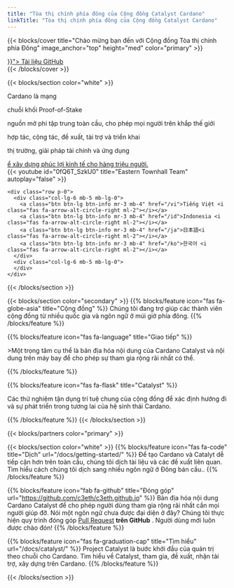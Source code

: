 ```yaml
---
title: "Tòa thị chính phía đông của Cộng đồng Catalyst Cardano"
linkTitle: "Tòa thị chính phía đông của Cộng đồng Catalyst Cardano"
---
```

{{< blocks/cover title="Chào mừng bạn đến với Cộng đồng Tòa thị chính phía Đông" image_anchor="top" height="med" color="primary" >}}
<div class="mx-auto">
	<a class="btn btn-lg btn-dark mr-3 mb-4" href="{{< relref "/docs" >}}">
		Tài liệu <i class="fas fa-arrow-alt-circle-right ml-2"></i>
	</a>
	<a class="btn btn-lg btn-light mr-3 mb-4" href="https://github.com/c3eth">
		GitHub <i class="fab fa-github ml-2 "></i>
	</a>
</div>
{{< /blocks/cover >}}

{{< blocks/section color="white" >}}
<div class="container">
    <div class="row p-0">
      <div class="col-lg-6 mb-5 mb-lg-0">
        <div class="text-left">
          <p class="h3 text-dark d-inline">Cardano là mạng</p>
          <p class="h3 text-light d-inline">chuỗi khối Proof-of-Stake</p>
          <p class="h3 text-dark d-inline">nguồn mở phi tập trung toàn cầu, cho phép mọi người trên khắp thế giới </p>
          <p class="h3 text-light d-inline">hợp tác, cộng tác, đề xuất, tài trợ và triển khai </p>
          <p class="h3 text-dark d-inline">thị trường, giải pháp tài chính và ứng dụng </p>
          <a class="h3 text-danger d-inline" href="/catalyst">ể xây dựng phúc lợi kinh tế cho hàng triệu người.</a> 
        </div>
      </div>
      <div class="col-lg-6 mb-5 mb-lg-0">
        {{< youtube id="0fQ6T_SzkU0" title="Eastern Townhall Team" autoplay="false"  >}}
      </div>
    </div>

    <div class="row p-0">
      <div class="col-lg-6 mb-5 mb-lg-0">
        <a class="btn btn-lg btn-info mr-3 mb-4" href="/vi">Tiếng Việt <i class="fas fa-arrow-alt-circle-right ml-2"></i></a>
        <a class="btn btn-lg btn-info mr-3 mb-4" href="/id">Indonesia <i class="fas fa-arrow-alt-circle-right ml-2"></i></a>
        <a class="btn btn-lg btn-info mr-3 mb-4" href="/ja">日本語<i class="fas fa-arrow-alt-circle-right ml-2"></i></a>
        <a class="btn btn-lg btn-info mr-3 mb-4" href="/ko">한국어 <i class="fas fa-arrow-alt-circle-right ml-2"></i></a>
      </div>
      <div class="col-lg-6 mb-5 mb-lg-0">
      </div>
    </div>

</div>
{{< /blocks/section >}}

{{< blocks/section color="secondary" >}}
{{% blocks/feature icon="fas fa-globe-asia" title="Cộng đồng" %}}
Chúng tôi đang trợ giúp các thành viên cộng đồng từ nhiều quốc gia và ngôn ngữ ở múi giờ phía đông.
{{% /blocks/feature %}}

{{% blocks/feature icon="fas fa-language" title="Giao tiếp" %}}
<p>>Một trọng tâm cụ thể là bản địa hóa nội dung của Cardano Catalyst và nội dung trên máy bay để cho phép sự tham gia rộng rãi nhất có thể.</p>
{{% /blocks/feature %}}

{{% blocks/feature icon="fas fa-flask" title="Catalyst" %}}
<p>Các thử nghiệm tận dụng trí tuệ chung của cộng đồng để xác định hướng đi và sự phát triển trong tương lai của hệ sinh thái Cardano.</p>
{{% /blocks/feature %}}
{{< /blocks/section >}}

{{< blocks/partners color="primary" >}}

{{< blocks/section color="white" >}}
{{% blocks/feature icon="fas fa-code" title="Dịch"  url="/docs/getting-started/" %}}
 Để tạo Cardano và Catalyt dễ tiếp cận hơn trên toàn cầu, chúng tôi dịch tài liệu và các đề xuất liên quan. <a href="/docs/internationalisation/"></a>Tìm hiểu cách chúng tôi dịch sang nhiều ngôn ngữ ở Đông bán cầu.</a>.
{{% /blocks/feature %}}

{{% blocks/feature icon="fab fa-github" title="Đóng góp" url="https://github.com/c3eth/c3eth.github.io" %}}
Bản địa hóa nội dung Cardano Catalyst để cho phép người dùng tham gia rộng rãi nhất cần mọi người giúp đỡ. Nói một ngôn ngữ chưa được đại diện ở đây? Chúng tôi thực hiện quy trình đóng góp [Pull Request](https://github.com/c3eth/c3eth.github.io/pulls) **trên GitHub** . Người dùng mới luôn được chào đón!
{{% /blocks/feature %}}

{{% blocks/feature icon="fas fa-graduation-cap" title="Tìm hiểu" url="/docs/catalyst/" %}}
Project Catalyst là bước khởi đầu của quản trị theo chuỗi cho Cardano. Tìm hiểu về Catalyst, tham gia, đề xuất, nhận tài trợ, xây dựng trên Cardano.
{{% /blocks/feature %}}

{{< /blocks/section >}}
